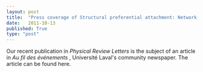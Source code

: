 ```yaml
---
layout: post
title:  "Press coverage of Structural preferential attachment: Network organization beyond the link"
date:   2011-10-13
published: True
type: "post"
---
```


Our recent publication in _Physical Review Letters_ is the subject of an article in _Au fil des événements_ , Université Laval's community newspaper.
The article can be found here.


